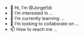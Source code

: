 - 👋 Hi, I’m @Jorgefidi
- 👀 I’m interested in ...
- 🌱 I’m currently learning ...
- 💞️ I’m looking to collaborate on ...
- 📫 How to reach me ...

<!---
Jorgefidi/Jorgefidi is a ✨ special ✨ repository because its `README.md` (this file) appears on your GitHub profile.
You can click the Preview link to take a look at your changes.
--->
